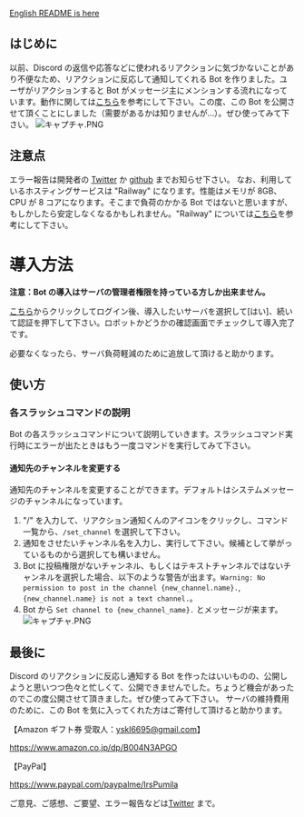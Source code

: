 [English README is here](https://github.com/Pumi1a/ReactionDetectR/blob/main/README-en.md)
## はじめに
以前、Discord の返信や応答などに使われるリアクションに気づかないことがあり不便なため、リアクションに反応して通知してくれる Bot を作りました。ユーザがリアクションすると Bot がメッセージ主にメンションする流れになっています。動作に関しては[こちら](https://qiita.com/Pumila/items/cf447c24538e13994a38)を参考にして下さい。この度、この Bot を公開させて頂くことにしました（需要があるかは知りませんが…）。ぜひ使ってみて下さい。
![キャプチャ.PNG](https://qiita-image-store.s3.ap-northeast-1.amazonaws.com/0/1115291/54a2de5e-a96a-3964-c84e-80a5daf9b0b7.png)

## 注意点
エラー報告は開発者の [Twitter](https://twitter.com/Pumi1a) か [github](https://github.com/Pumi1a/ReactionDetect) までお知らせ下さい。
なお、利用しているホスティングサービスは "Railway" になります。性能はメモリが 8GB、CPU が 8 コアになります。そこまで負荷のかかる Bot ではないと思いますが、もしかしたら安定しなくなるかもしれません。"Railway" については[こちら](https://qiita.com/Pumila/items/29f26fb349d5592046ae)を参考にして下さい。

# 導入方法
**注意：Bot の導入はサーバの管理者権限を持っている方しか出来ません。**

[こちら](https://discord.com/api/oauth2/authorize?client_id=1063085355726798869&permissions=2048&scope=bot%20applications.commands)からクリックしてログイン後、導入したいサーバを選択して[はい]、続いて認証を押下して下さい。ロボットかどうかの確認画面でチェックして導入完了です。

必要なくなったら、サーバ負荷軽減のために追放して頂けると助かります。

## 使い方
### 各スラッシュコマンドの説明
Bot の各スラッシュコマンドについて説明していきます。スラッシュコマンド実行時にエラーが出たときはもう一度コマンドを実行してみて下さい。

#### 通知先のチャンネルを変更する
通知先のチャンネルを変更することができます。デフォルトはシステムメッセージのチャンネルになっています。
1. "/" を入力して、リアクション通知くんのアイコンをクリックし、コマンド一覧から、`/set_channel` を選択して下さい。
2. 通知をさせたいチャンネル名を入力し、実行して下さい。候補として挙がっているものから選択しても構いません。
3. Bot に投稿権限がないチャンネル、もしくはテキストチャンネルではないチャンネルを選択した場合、以下のような警告が出ます。`Warning: No permission to post in the channel {new_channel.name}.`, `{new_channel.name} is not a text channel.`。
3. Bot から `Set channel to {new_channel_name}.` とメッセージが来ます。
![キャプチャ.PNG](https://qiita-image-store.s3.ap-northeast-1.amazonaws.com/0/1115291/08c532b7-ca08-59f8-18f7-7aaec400dd19.png)

## 最後に
Discord のリアクションに反応し通知する Bot を作ったはいいものの、公開しようと思いつつ色々と忙しくて、公開できませんでした。ちょうど機会があったのでこの度公開させて頂きました。ぜひ使ってみて下さい。
サーバの維持費用のために、この Bot を気に入ってくれた方はご寄付して頂けると助かります。

【Amazon ギフト券 受取人：yskl6695@gmail.com】

https://www.amazon.co.jp/dp/B004N3APGO

【PayPal】

https://www.paypal.com/paypalme/IrsPumila

ご意見、ご感想、ご要望、エラー報告などは[Twitter](https://twitter.com/Pumi1a) まで。

